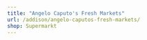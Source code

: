 ```yaml
---
title: "Angelo Caputo's Fresh Markets"
url: /addison/angelo-caputos-fresh-markets/
shop: Supermarkt
---
```


